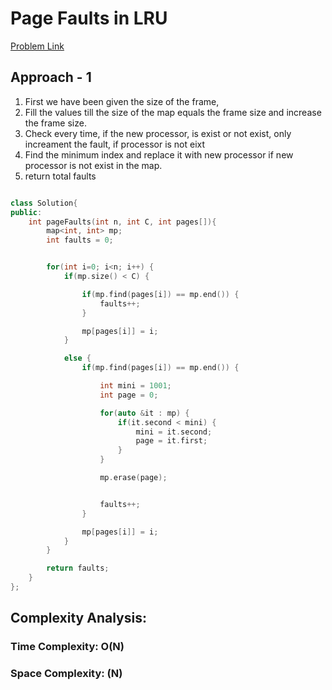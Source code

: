 # Page Faults in LRU

[Problem Link](https://www.geeksforgeeks.org/problems/page-faults-in-lru5603/1)

## Approach - 1

1. First we have been given the size of the frame,
2. Fill the values till the size of the map equals the frame size and increase the frame size.
3. Check every time, if the new processor, is exist or not exist, only increament the fault, if processor is not eixt
4. Find the minimum index and replace it with new processor if new processor is not exist in the map.
5. return total faults

```c++

class Solution{
public:
    int pageFaults(int n, int C, int pages[]){
        map<int, int> mp;
        int faults = 0;


        for(int i=0; i<n; i++) {
            if(mp.size() < C) {

                if(mp.find(pages[i]) == mp.end()) {
                    faults++;
                }

                mp[pages[i]] = i;
            }

            else {
                if(mp.find(pages[i]) == mp.end()) {

                    int mini = 1001;
                    int page = 0;

                    for(auto &it : mp) {
                        if(it.second < mini) {
                            mini = it.second;
                            page = it.first;
                        }
                    }

                    mp.erase(page);


                    faults++;
                }

                mp[pages[i]] = i;
            }
        }

        return faults;
    }
};


```

## Complexity Analysis:

### Time Complexity: O(N)

### Space Complexity: (N)
